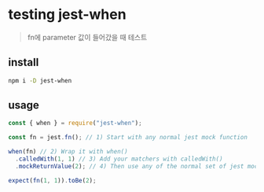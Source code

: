 # testing jest-when

> fn에 parameter 값이 들어갔을 때 테스트

## install

```sh
npm i -D jest-when
```

## usage

```js
const { when } = require("jest-when");

const fn = jest.fn(); // 1) Start with any normal jest mock function

when(fn) // 2) Wrap it with when()
  .calledWith(1, 1) // 3) Add your matchers with calledWith()
  .mockReturnValue(2); // 4) Then use any of the normal set of jest mock functions

expect(fn(1, 1)).toBe(2);
```

